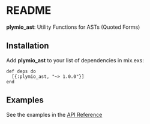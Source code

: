 # README

**plymio\_ast**: Utility Functions for ASTs (Quoted Forms)

## Installation

Add **plymio\_ast** to your list of dependencies in <span class="underline">mix.exs</span>:

    def deps do
      [{:plymio_ast, "~> 1.0.0"}]
    end

## Examples

See the examples in the [API Reference](https://hexdocs.pm/plymio_ast/api-reference.html)
